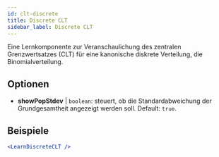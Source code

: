 ```yaml
---
id: clt-discrete
title: Discrete CLT
sidebar_label: Discrete CLT
---
```


Eine Lernkomponente zur Veranschaulichung des zentralen Grenzwertsatzes (CLT) für eine kanonische diskrete Verteilung, die Binomialverteilung.

## Optionen

* __showPopStdev__ | `boolean`: steuert, ob die Standardabweichung der Grundgesamtheit angezeigt werden soll. Default: `true`.


## Beispiele

```jsx live
<LearnDiscreteCLT />
```

